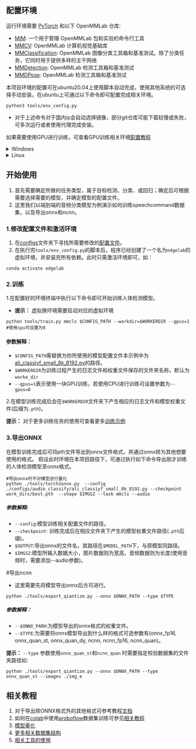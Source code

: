 ## 配置环境

运行环境需要 [PyTorch](https://pytorch.org/get-started/locally/) 和以下 OpenMMLab 仓库:

- [MIM](https://github.com/open-mmlab/mim): 一个用于管理 OpenMMLab 包和实验的命令行工具
- [MMCV](https://github.com/open-mmlab/mmcv): OpenMMLab 计算机视觉基础库
- [MMClassification](https://github.com/open-mmlab/mmclassification): OpenMMLab 图像分类工具箱和基准测试。除了分类任务，它同时用于提供多样的主干网络
- [MMDetection](https://github.com/open-mmlab/mmdetection): OpenMMLab 检测工具箱和基准测试
- [MMDPose](https://github.com/open-mmlab/mmpose): OpenMMLab 检测工具箱和基准测试

本项目环境的配置可在ubuntu20.04上使用脚本自动完成，使用其他系统的可选择手动安装。在ubuntu上可通过以下命令即可配置完成相关环境。

```shell
python3 tools/env_config.py
```

- 对于上述命令对于国内ip会自动选择镜像，部分git仓库可能下载较慢或失败，可多次运行或者使用代理完成安装。

如果需要使用GPU进行训练，可查看GPU训练相关环境[配置教程](./docs/zh_cn/get_started.md)

<details>
<summary>Windows</summary>

将本仓库克隆至本地后进入本项目文件夹，同时将本项目文件夹路径添加至环境变量中，变量名为PYTHONPATH，添加完成后可执行以下命令查看是否添加成功。

```bash
set PYTHONPATH
```

若显示本项目地址路径表明添加成功。
</details>

<details>
<summary>Linux</summary>

同样需要将本项目的文件路径添加至系统环境变量中，变量名为PYTHONPATH，其可通过修改~/.bashrc 文件以保证在后续新终端中可用。
在终端中依次执行以下命令即可：

```bash
echo export PYTHONPATH=`pwd`:\$PYTHONPATH >> ~/.bashrc
source ~/.bashrc
```

</details>

## 开始使用

1. 首先需要确定所做的任务类型，属于目标检测、分类、或回归；确定后可根据需要选择需要的模型，并确定模型的配置文件。
2. 这里我们以端到端的音频分类模型为例演示如何训练speechcommand数据集，以及导出onnx和ncnn。

### 1.修改配置文件和激活环境

1. 在[configs](./configs)文件夹下寻找所需要修改的[配置文件](./configs/audio_classify/ali_classiyf_small_8k_8192.py)。
2. 在执行完`tools/env_config.py`的脚本后，程序已经创建了一个名为`edgelab`的虚拟环境，并安装完所有依赖。此时只需激活环境即可，如：

```shell
conda activate edgelab
```

### 2.训练

1.在配置好的环境终端中执行以下命令即可开始训练人体检测模型。

- **提示：** 虚拟换环境需要启动对应的虚拟环境

```shell
python tools/train.py mmcls $CONFIG_PATH --workdir=$WORKERDIR --gpus=1 #使用cpu可设置为0
```

#### 参数解释：

- `$CONFIG_PATH`需替换为你所使用的模型配置文件本示例中为[ali_classiyf_small_8k_8192.py](./configs/audio_classify/ali_classiyf_small_8k_8192.py)的路径。
- `$WORKERDIR`为训练过程产生的日志文件和权重文件保存的文件夹名称，默认为`worke_dir`
- `--gpus=1`表示使用一块GPU训练，若使用CPU进行训练可设置参数为`--gpus=0`

2.在模型训练完成后会在`$WORKERDIR`文件夹下产生相应的日志文件和模型权重文件(后缀为`.pth`)。

**提示：** 对于更多训练任务的使用可查看更多[训练示例](./docs/zh_cn/train_example.md)

### 3.导出ONNX

在模型训练完成后可将pth文件导出到onnx文件格式，并通过onnx转为其他想要使用的格式。
假设此时环境在本项目路径下，可通过执行如下命令导出刚才训练的人体检测模型至onnx格式。

```shell
#导出onnx时不对模型进行量化
python ./tools/torch2onnx.py  --config ./configs/audio_classify/ali_classiyf_small_8k_8192.py --checkpoint work_dirs/best.pth  --shape $IMGSZ --task mmcls --audio 
```

##### 参数解释:

- `--config`:模型训练相关配置文件的路径。
- `--checkpoint`: 训练完成后在相应文件夹下产生的模型权重文件路径(`.pth`后缀)。
- `$OUTPUT`:导出onnx的文件名，其路径在`$MODEL_PATH`下，与原模型同路径。
- `$IMGSZ`:模型所输入数据大小，图片数据则为宽高，音频数据则为长度(使用音频时，需要添加--audio参数)。

#导出ncnn
- 这里需要先将模型导出onnx后方可进行。
```shell
python ./tools/export_qiantize.py --onnx $ONNX_PATH --type $TYPE

```
##### 参数解释：
- `--$ONNX_PARH`:为模型导出的onnx格式的权重文件。
- `--$TYPE`:为需要将onnx模型导出到什么样的格式可选参数有(onnx_fp16, onnx_quan_st, onnx_quan_dy, ncnn, ncnn_fp16, ncnn_quan)。

 **提示：** `--type` 参数使用`onnx_quan_st`和`ncnn_quan` 时需要指定校验数据集的文件夹路径如:

 ```shell
 python ./tools/export_qiantize.py --onnx $ONNX_PATH --type onnx_quan_st --images ./img_e
 ```


## 相关教程

1. 对于导出除ONNX格式外的其他格式可参考教程[文档](./docs/zh_cn/tutorials)
2. 如何在[colab]()中使用[aroboflow](https://app.roboflow.com/)数据集训练可参见[相关教程](./docs/zh_cn/tutorials/)
3. [模型量化](./docs/zh_cn/tutorials/quantize.md)
4. [更多相关数据集结构](./docs/zh_cn/tutorials/datasets_config.md)
5. [相关工具的使用](./docs/zh_cn/tutorials/use_tools.md)